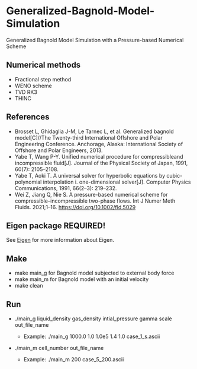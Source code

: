 # Generalized-Bagnold-Model-Simulation
Generalized Bagnold Model Simulation with a Pressure-based Numerical Scheme

## Numerical methods

+ Fractional step method
+ WENO scheme
+ TVD RK3
+ THINC

## References
* Brosset L, Ghidaglia J-M, Le Tarnec L, et al. Generalized bagnold model[C]//The Twenty-third International Offshore and Polar Engineering Conference. Anchorage, Alaska: International Society of Offshore and Polar Engineers, 2013.
* Yabe T, Wang P-Y. Unified numerical procedure for compressibleand incompressible fluid[J]. Journal of the Physical Society of Japan, 1991, 60(7): 2105–2108.
* Yabe T, Aoki T. A universal solver for hyperbolic equations by cubic-polynomial interpolation i. one-dimensional solver[J]. Computer Physics Communications, 1991, 66(2–3): 219–232.
* Wei Z, Jiang Q, Nie S. A pressure-based numerical scheme for compressible–incompressible two-phase flows. Int J Numer Meth Fluids. 2021;1–16. https://doi.org/10.1002/fld.5029

## Eigen package REQUIRED!

See [Eigen](https://eigen.tuxfamily.org/) for more information about Eigen.

## Make
* make main_g for Bagnold model subjected to external body force
* make main_m for Bagnold model with an initial velocity
* make clean

## Run
* ./main_g liquid_density gas_density intial_pressure gamma scale out_file_name
  * Example: ./main_g 1000.0 1.0 1.0e5 1.4 1.0 case_1_s.ascii

* ./main_m cell_number out_file_name
  * Example: ./main_m 200 case_5_200.ascii
